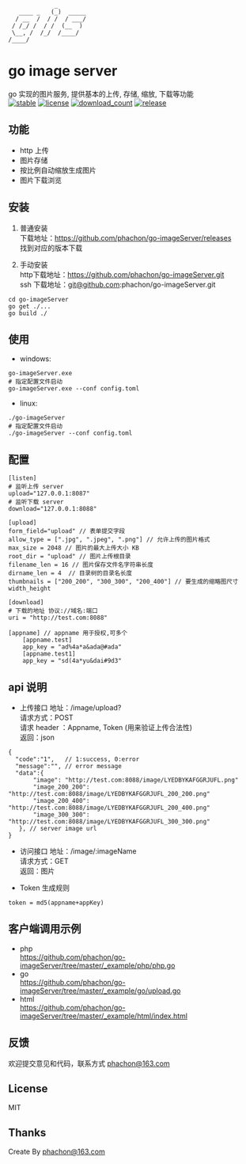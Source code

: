 ```
             _
   ____ _   (_)  _____
  / __  /  / /  / ___/
 / /_/ /  / /  (__  )
 \__, /  /_/  /____/
/____/

```
# go image server
go 实现的图片服务, 提供基本的上传, 存储, 缩放, 下载等功能<br>
[![stable](https://img.shields.io/badge/stable-stable-green.svg)](https://github.com/phachon/go-imageServer/)
[![license](https://img.shields.io/github/license/phachon/go-imageServer.svg?style=plastic)]()
[![download_count](https://img.shields.io/github/downloads/phachon/go-imageServer/total.svg?style=plastic)](https://github.com/phachon/go-imageServer/releases)
[![release](https://img.shields.io/github/release/phachon/go-imageServer.svg?style=plastic)](https://github.com/phachon/go-imageServer/releases)

## 功能
- http 上传
- 图片存储
- 按比例自动缩放生成图片
- 图片下载浏览

## 安装

1. 普通安装<br>
下载地址：https://github.com/phachon/go-imageServer/releases<br>
找到对应的版本下载

2. 手动安装<br>
http下载地址：https://github.com/phachon/go-imageServer.git<br>
ssh 下载地址：git@github.com:phachon/go-imageServer.git<br>

```
cd go-imageServer
go get ./...
go build ./
```
## 使用
- windows:<br>
```
go-imageServer.exe
# 指定配置文件启动
go-imageServer.exe --conf config.toml
```
- linux:<br>
```
./go-imageServer
# 指定配置文件启动
./go-imageServer --conf config.toml
```

## 配置

```
[listen]
# 监听上传 server
upload="127.0.0.1:8087"
# 监听下载 server
download="127.0.0.1:8088"

[upload]
form_field="upload" // 表单提交字段
allow_type = [".jpg", ".jpeg", ".png"] // 允许上传的图片格式
max_size = 2048 // 图片的最大上传大小 KB
root_dir = "upload" // 图片上传根目录
filename_len = 16 // 图片保存文件名字符串长度
dirname_len = 4  // 目录树的目录名长度
thumbnails = ["200_200", "300_300", "200_400"] // 要生成的缩略图尺寸 width_height

[download]
# 下载的地址 协议://域名:端口
uri = "http://test.com:8088"

[appname] // appname 用于授权,可多个
    [appname.test]
    app_key = "ad%4a*a&ada@#ada"
    [appname.test1]
    app_key = "sd(4a*yu&dai#9d3"
```

## api 说明

- 上传接口
地址：/image/upload?<br>
请求方式：POST<br>
请求 header ：Appname, Token (用来验证上传合法性)<br>
返回：json<br>
```
{
  "code":"1",   // 1:success, 0:error
  "message":"", // error message
  "data":{
       "image": "http://test.com:8088/image/LYEDBYKAFGGRJUFL.png"
       "image_200_200": "http://test.com:8088/image/LYEDBYKAFGGRJUFL_200_200.png"
       "image_200_400": "http://test.com:8088/image/LYEDBYKAFGGRJUFL_200_400.png"
       "image_300_300": "http://test.com:8088/image/LYEDBYKAFGGRJUFL_300_300.png"
   }, // server image url
}
```

- 访问接口
地址：/image/:imageName<br>
请求方式：GET<br>
返回：图片

- Token 生成规则
```
token = md5(appname+appKey)
```

## 客户端调用示例
- php <br>
https://github.com/phachon/go-imageServer/tree/master/_example/php/php.go
- go <br>
https://github.com/phachon/go-imageServer/tree/master/_example/go/upload.go
- html <br>
https://github.com/phachon/go-imageServer/tree/master/_example/html/index.html


## 反馈

欢迎提交意见和代码，联系方式 phachon@163.com

## License

MIT

Thanks
---------
Create By phachon@163.com
